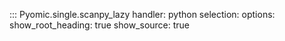 ::: Pyomic.single.scanpy_lazy
    handler: python
    selection:
        options:
        show_root_heading: true
        show_source: true
